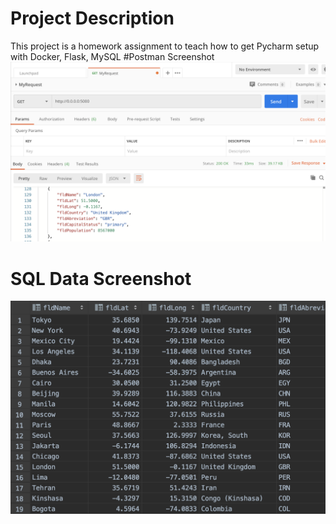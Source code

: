 # Project Description
This project is a homework assignment to teach how to get Pycharm setup with Docker, Flask, MySQL
#Postman Screenshot
![postman request output](screenshots/postman.png)
# SQL Data Screenshot
![pycharm data query](screenshots/query.png)